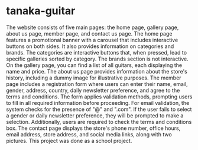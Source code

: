 # tanaka-guitar
The website consists of five main pages: the home page, gallery page, 
about us page, member page, and contact us page. The home page features 
a promotional banner with a carousel that includes interactive buttons on 
both sides. It also provides information on categories and brands. The 
categories are interactive buttons that, when pressed, lead to specific 
galleries sorted by category. The brands section is not interactive. On the 
gallery page, you can find a list of all guitars, each displaying the name
and price. The about us page provides information about the store's history, 
including a dummy image for illustrative purposes. The member page includes 
a registration form where users can enter their name, email, gender, address, 
country, daily newsletter preference, and agree to the terms and conditions. 
The form applies validation methods, prompting users to fill in all required 
information before proceeding. For email validation, the system checks for the 
presence of "@" and ".com". If the user fails to select a gender or daily newsletter 
preference, they will be prompted to make a selection. Additionally, users are 
required to check the terms and conditions box. The contact page displays the 
store's phone number, office hours, email address, store address, and social 
media links, along with two pictures. This project was done as a school project.

